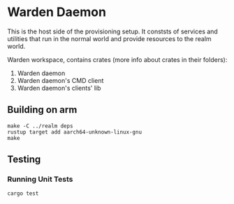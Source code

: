 # Warden Daemon

This is the host side of the provisioning setup. It conststs of services and utilities that run in the normal world and provide resources to the realm world.

Warden workspace, contains crates (more info about crates in their folders):

1. Warden daemon
2. Warden daemon's CMD client
3. Warden daemon's clients' lib

## Building on arm

    make -C ../realm deps
    rustup target add aarch64-unknown-linux-gnu
    make


## Testing

### Running Unit Tests

    cargo test
